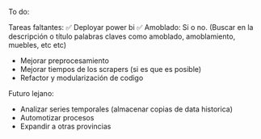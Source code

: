 To do:

Tareas faltantes:
✅ Deployar power bi
✅ Amoblado: Si o no. (Buscar en la descripción o título palabras claves como amoblado, amoblamiento, muebles, etc etc)
* Mejorar preprocesamiento
* Mejorar tiempos de los scrapers (si es que es posible)
* Refactor y modularización de codigo


Futuro lejano:
* Analizar series temporales (almacenar copias de data historica)
* Automotizar procesos
* Expandir a otras provincias